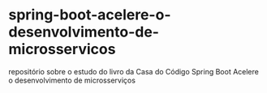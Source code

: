 # spring-boot-acelere-o-desenvolvimento-de-microsservicos
repositório sobre o estudo do livro da Casa do Código Spring Boot Acelere o desenvolvimento de microsserviços
